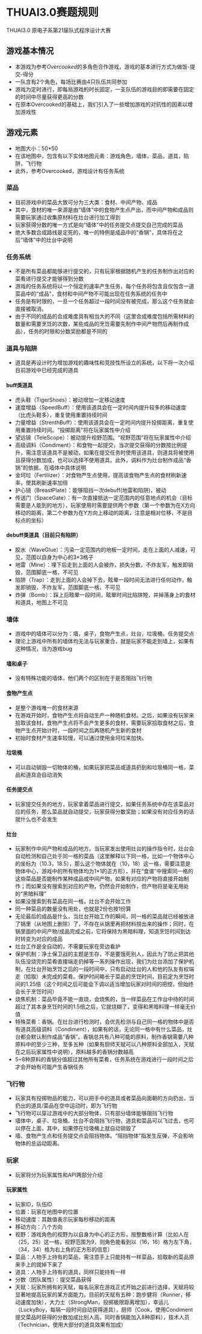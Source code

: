 # THUAI3.0赛题规则

THUAI3.0 原电子系第21届队式程序设计大赛

## 游戏基本情况

- 本游戏为参考*Overcooked*的多角色合作游戏，游戏的基本进行方式为做饭-提交-得分
- 一队含有2个角色，每场比赛由4只队伍共同参加
- 游戏为定时进行，即每局游戏的时长固定，一支队伍的游戏目的即需要在固定的时间中尽量获得更高的分数
- 在原本Overcooked的基础上，我们引入了一些增加游戏的对抗性的因素以增加游戏性

## 游戏元素

- 地图大小：50*50
- 在该地图中，包含有以下实体地图元素：游戏角色，墙体，菜品，道具，陷阱，飞行物
- 此外，参考Overcooked，游戏设计有任务系统

### 菜品

- 目前游戏中的菜品大致可分为三大类：食材、中间产物、成品
- 其中，食材的唯一来源是由“墙体”中的食物产生点产出，而中间产物和成品则需要玩家通过收集原材料在灶台进行加工得到
- 玩家获得分数的唯一方式是向“墙体”中的任务提交点提交自己完成的菜品
- 绝大多数合成路线是定死的，唯一的特例是成品中的“香锅”，具体将在之后“墙体”中的灶台中说明

### 任务系统

- 不是所有菜品都能够进行提交的，只有玩家根据随机产生的任务制作出对应的菜肴进行提交才能够得到分数
- 游戏的任务系统将以一个恒定的速率产生任务，每个任务将包含且仅包含一道菜品中的“成品”，食材和中间产物不可能出现在任务系统的任务中
- 任务是有时限的，一旦一个任务超过一段时间没有被完成，那么这个任务就会直接被取消。
- 由于不同的成品的合成难度具有相当大的不同（这里合成难度包括所需材料的数量和需要烹饪的次数，某些成品的烹饪需要先制作中间产物然后再制作成品），任务的时限和分数奖励都是不同的

### 道具与陷阱

- 道具是再设计时为增加游戏的趣味性和竞技性所设立的系统，以下将一次介绍目前游戏中已经完成的道具

#### buff类道具

- 虎头鞋（TigerShoes）：被动增加一定移动速度
- 速度增益（SpeedBuff）：使用该道具会在一定时间内提升较多的移动速度（比虎头鞋多），重复使用重置持续时间
- 力量增益（StrenthBuff）：使用该道具会在一定时间内提升投掷距离，重复使用重置持续时间。“投掷距离”将在玩家属性中介绍
- 望远镜（TeleScope）：被动提升视野范围。“视野范围”将在玩家属性中介绍
- 高级调料（Condiment）：和食物一起提交，当次提交获得的分数按比例提升，需注意该道具不是被动，如果在提交任务时使用该道具，则道具将被使用且获得分数加成，也可以选择不使用道具。此外，调料作为灶台制作成品“香锅”的依据，在墙体中具体说明
- 金坷垃（Fertilizer）：对食物产生点使用，提高该食物产生点的食材刷新速率，使其刷新速率加倍
- 护心镜（BreastPlate）：能够阻挡一次debuff(地雷和陷阱)，被动
- 传送门（SpaceGate）：有一次直接抵达一定范围内的任意地点的机会（目标需要是人能到的地方），玩家使用时需要提供两个参数（第一个参数为在X方向移动的距离，第二个参数为在Y方向上移动的距离，注意是相对位移，不是目标点的坐标）

#### debuff类道具（目前只有陷阱）

- 胶水（WaveGlue）：污染一定范围内的地板一定时间，走在上面的人减速，可见，范围以自身为中心的3*3格子
- 地雷（Mine）：埋下后走到上面的人会被炸，损失分数，不炸友军，触发即销毁，范围脚底一格，不可见
- 陷阱（Trap）：走到上面的人会掉下去，眩晕一段时间无法进行任何动作，触发即销毁，不炸友军，范围脚底一格，不可见
- 炸弹（Bomb）：踩上后眩晕一段时间，眩晕时间比陷阱短，并掉落身上的食材和道具，地图上不可见

### 墙体

- 游戏中的墙体可以分为：墙，桌子，食物产生点，灶台，垃圾桶，任务提交点
- 理论上游戏中所有的墙体均无法与玩家重合，就是玩家不能走到墙上，如果有这种情况，当为游戏bug

#### 墙和桌子

  - 没有特殊功能的墙体，他们两个的区别在于是否阻挡飞行物

#### 食物产生点
- 是整个游戏唯一的食材来源
- 在游戏开始时，食物产生点将自动生产一种随机食材。之后，如果没有玩家来拾取该食材，食物产生点将不会产生更多的食材，需要玩家拾取食材之后，食物产生点开始计时，一段时间之后再随机产生新的食材
- 初始时食材产生速率较慢，可以通过使用金坷垃来加快。

#### 垃圾桶

- 可以自动销毁一切物体的桶，如果玩家把菜品或道具扔到和垃圾桶同一格，菜品和道具会自动消失

#### 任务提交点

- 玩家提交任务的地方，玩家拿着菜品进行提交，如果任务系统中存在该菜品对应的任务，那么菜品就自动提交，玩家获得分数奖励；如果没有对应任务的话就什么也不会发生

#### 灶台

- 玩家制作中间产物和成品的地方。当玩家发出使用灶台的操作指令时，灶台会自动检测和自己处于同一格的菜品（这里解释以下同一格，比如一个物体中心的坐标为（10.3，18.5），那么这个物体就在（10，18）这一格，需要注意是物体中心，游戏中的所有物体均为1*1的正方形），并在“食谱”中搜索同一格的这些菜品是否能制作某种成品或中间产物，如果有对应的产物将直接开始制作；而如果没有搜索到对应的产物，仍然会开始制作，但产物将是毫无用处的“黑暗料理”
- 如果没搜索到有菜品在同一格，灶台不会开始工作
- 同一种菜品的数量没有用处，也就是2份也按1份算
- 无论最后的成品是什么，当灶台开始工作的瞬间，同一格的菜品就已经被放进了锅里（从地图上删除）了，不存在从锅里再把材料捞出来的操作；同时，在锅里面的中间产物/成品完成之前，它将保持为黑暗料理，知道烹饪时间到达时转变为对应的成品
- 灶台工作是全自动的，不需要玩家在旁边看护
- 保护机制：净土保卫战的主题是生存，不是要饿死别人，因此为了防止把其他队伍没烧完的菜肴直接端走扔掉等一系列操作出现，我们为灶台添加了保护机制，在灶台开始烹饪之后的一段时间中，只有启动灶台的人和他的队友有权端走（拾取）未完成的菜肴。保护时间略长于菜品的烹饪时间，目前定为烹饪时间的1.25倍（这个时间之后可能会下调以适当增加玩家对时间的把控，但始终会长于烹饪时间）
- 烧焦机制：菜品毕竟不能一直烧，会烧焦的，当一样菜品在工作台中待的时间超过了其本身烹饪时间的1.5倍之后，它就烧糊了，变得和黑暗料理一样毫无价值
- 特殊菜肴：香锅。在灶台进行检测时，会优先检测与自己同一格的物体中是否有道具高级调料（Condiment），如果有的话，无论同一格中有什么菜品，灶台都会默认制作成品“香锅”。香锅总共有八种可能的原料，制作香锅需要八种原料中的至少三种，至多五种（如果有厨师天赋可以八种原料全部加入，天赋在之后玩家属性中说明），原料越多的香锅分数越高
- 5~8种原料的香锅分值超过其他所有菜肴，任务系统在游戏进行一段时间之后才会开始有可能产生香锅任务

### 飞行物

- 玩家具有投掷物品的能力，可以把手中的道具或者菜品向面朝的方向扔出，当扔出的道具/菜品在空中运动时，即为飞行物
- 飞行物可以穿过游戏中的大部分物体，只有部分墙体能够阻挡飞行物
- 墙体中，桌子、垃圾桶、灶台不会阻挡飞行物，道具和菜品可以飞过去，也可以停在上面，其中，如果停在垃圾桶上就自动销毁了
- 墙、食物产生点和任务提交点会阻挡物体。“阻挡物体”指发生反弹，不会影响物体的总运动距离。

### 玩家

- 玩家将分为玩家属性和API两部分介绍

#### 玩家属性

- 玩家ID，队伍ID
- 位置：玩家在地图中的位置
- 移动速度：其数值表示玩家每秒移动的距离
- 移动方向：八个方向
- 视野：游戏角色的视野为以自身为中心的正方形，按整数格计算（比如人在（25，25）这一格，视野范围为9，则角色能看到以（16，16）格为左下角，（34，34）格为右上角的正方形的信息）
- 菜品：人物手上持有的菜品，需注意手上只能持有一样菜品，拾取新的菜品原来手上的就掉下来了
- 道具：人物手上持有的道具，同样只能持有一样
- 分数（团队属性）：提交菜品获得
- 天赋：玩家所拥有的天赋，每名玩家在游戏正式开始之前进行选择，天赋将较显著地提高玩家的某方面能力。目前的天赋有五种：跑步健将（Runner，移动速度加快），大力士（StrongMan，投掷极限距离增加），幸运儿（LuckyBoy，每隔一段时间自动获得道具），厨师（Cook，使用Condiment提交菜品时获得的分数加成比别人高，同时香锅能加入8种原料），技术人员（Technician，使用大部分的道具效果有加成）

